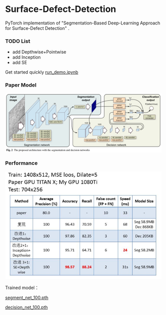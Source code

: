 # Surface-Defect-Detection
PyTorch implementation of "Segmentation-Based Deep-Learning Approach for Surface-Defect Detection" .



### TODO List

* add Depthwise+Pointwise 
* add Inception
* add SE

Get started quickly [run_demo.ipynb](https://github.com/mengcius/Surface-Defect-Detection/blob/master/run_demo.ipynb)



### Paper Model

![model](./image/model.png)



### Performance

![1577236972283](./image/per.jpg)



Trained model：

[segment_net_100.pth](https://mengcius.coding.net/s/0d5a3e8f-2305-47c6-a85f-5954e005dfaa)

[decision_net_100.pth](https://github.com/mengcius/Surface-Defect-Detection/blob/master/saved_models/decision_net_100.pth)



